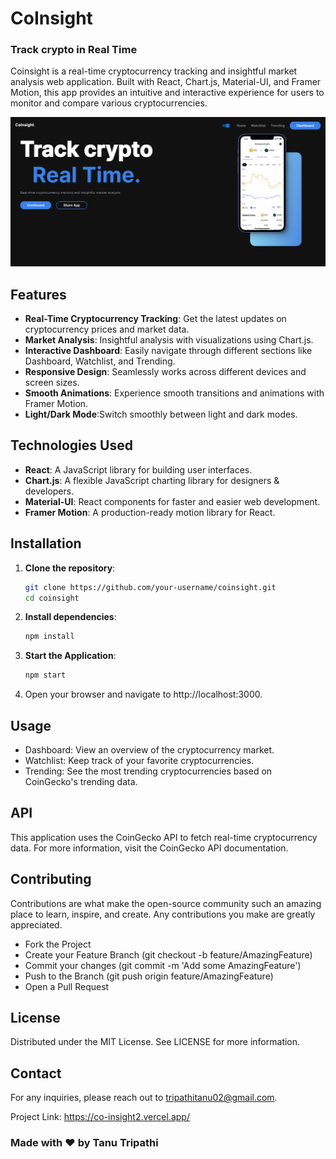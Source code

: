 # CoInsight

### Track crypto in Real Time

Coinsight is a real-time cryptocurrency tracking and insightful market analysis web application. Built with React, Chart.js, Material-UI, and Framer Motion, this app provides an intuitive and interactive experience for users to monitor and compare various cryptocurrencies.

![Alt text](CoInsight.png)

## Features

- **Real-Time Cryptocurrency Tracking**: Get the latest updates on cryptocurrency prices and market data.
- **Market Analysis**: Insightful analysis with visualizations using Chart.js.
- **Interactive Dashboard**: Easily navigate through different sections like Dashboard, Watchlist, and Trending.
- **Responsive Design**: Seamlessly works across different devices and screen sizes.
- **Smooth Animations**: Experience smooth transitions and animations with Framer Motion.
- **Light/Dark Mode**:Switch smoothly between light and dark modes.

## Technologies Used

- **React**: A JavaScript library for building user interfaces.
- **Chart.js**: A flexible JavaScript charting library for designers & developers.
- **Material-UI**: React components for faster and easier web development.
- **Framer Motion**: A production-ready motion library for React.

## Installation

1. **Clone the repository**:
   ```sh
   git clone https://github.com/your-username/coinsight.git
   cd coinsight
   ```

2. **Install dependencies**:
   ```sh
   npm install
   ```

3. **Start the Application**:
   ```sh
   npm start
   ```
4. Open your browser and navigate to http://localhost:3000.

  ## Usage

- Dashboard: View an overview of the cryptocurrency market.
- Watchlist: Keep track of your favorite cryptocurrencies.
- Trending: See the most trending cryptocurrencies based on CoinGecko's trending data.

## API
  This application uses the CoinGecko API to fetch real-time cryptocurrency data.
  For more information, visit the CoinGecko API documentation.
 
## Contributing

  Contributions are what make the open-source community such an amazing place to learn, inspire, and create. Any contributions you make are greatly appreciated.

  - Fork the Project
  - Create your Feature Branch (git checkout -b feature/AmazingFeature)
  - Commit your changes (git commit -m 'Add some AmazingFeature')
  - Push to the Branch (git push origin feature/AmazingFeature)
  - Open a Pull Request

## License
Distributed under the MIT License. See LICENSE for more information.

## Contact

For any inquiries, please reach out to tripathitanu02@gmail.com.

Project Link: https://co-insight2.vercel.app/

### Made with ❤️ by Tanu Tripathi


   
